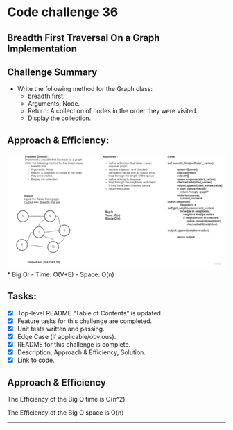 # Code challenge 36

## Breadth First Traversal On a Graph Implementation

## Challenge Summary

  * Write the following method for the Graph class:
    - breadth first.
    - Arguments: Node. 
    - Return: A collection of nodes in the order they were visited.
    - Display the collection.

## Approach & Efficiency:
<img src="Untitled (19).jpg">
  * Big O:
    - Time: O(V+E)
    - Space: O(n)

## Tasks:
  - [x] Top-level README “Table of Contents” is updated.
  - [x] Feature tasks for this challenge are completed.
  - [x] Unit tests written and passing.
  - [x] Edge Case (if applicable/obvious).
  - [x] README for this challenge is complete.
  - [x] Description, Approach & Efficiency, Solution.
  - [x] Link to code.

## Approach & Efficiency

The Efficiency of the Big O time is O(n^2)

The Efficiency of the Big O space is O(n)


---